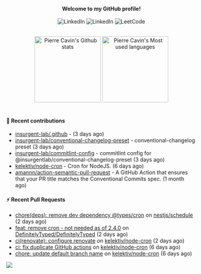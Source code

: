 <p align="center">
    <b>Welcome to my GitHub profile!</b>
    <br /><br />
    <a href="https://www.linkedin.com/in/pierre-cavin" target="_blank" style="text-decoration: none;">
        <img src="https://img.shields.io/badge/LinkedIn-0077b5?style=flat-square&logo=linkedin" alt="LinkedIn">
    </a>
    <a href="https://stackoverflow.com/users/5567941/pierre-c" target="_blank" style="text-decoration: none;">
        <img src="https://img.shields.io/badge/StackOverflow-9a9c9f?style=flat-square&logo=StackOverflow" alt="LinkedIn">
    </a>
    <a href="https://leetcode.com/sheerlox" target="_blank" style="text-decoration: none;">
        <img src="https://img.shields.io/badge/LeetCode-010001?style=flat-square&logo=LeetCode" alt="LeetCode">
    </a>
</p>
<br />
<div align="center">
  <a href="https://github-readme-stats.sherlox.io" style="display: inline-block;">
    <img src="https://github-readme-stats.sherlox.io/api?username=sheerlox&count_private=true&show_icons=true&hide=stars" alt="Pierre Cavin's Github stats" height="175px" />
  </a>
  
  <a href="https://github-readme-stats.sherlox.io" style="display: inline-block;">
    <img src="https://github-readme-stats.sherlox.io/api/top-langs/?username=sheerlox&layout=compact&exclude_repo=cerfi-notebooks,freqtrade-datas,cryptoroyale-gym,StackOverflow-Answers-Code,sheerlox.github.io" alt="Pierre Cavin's Most used languages" height="175px" />
  </a>
</div>
<br />

#### 🫶 Recent contributions

- [insurgent-lab/.github](https://github.com/insurgent-lab/.github) -  (3 days ago)
- [insurgent-lab/conventional-changelog-preset](https://github.com/insurgent-lab/conventional-changelog-preset) - conventional-changelog preset (3 days ago)
- [insurgent-lab/commitlint-config](https://github.com/insurgent-lab/commitlint-config) - commitlint config for @insurgentlab/conventional-changelog-preset (3 days ago)
- [kelektiv/node-cron](https://github.com/kelektiv/node-cron) - Cron for NodeJS. (6 days ago)
- [amannn/action-semantic-pull-request](https://github.com/amannn/action-semantic-pull-request) - A GitHub Action that ensures that your PR title matches the Conventional Commits spec. (1 month ago)

#### ⚡ Recent Pull Requests

- [chore(deps): remove dev dependency @types/cron](https://github.com/nestjs/schedule/pull/1356) on [nestjs/schedule](https://github.com/nestjs/schedule) (2 days ago)
- [feat: remove cron - not needed as of 2.4.0](https://github.com/DefinitelyTyped/DefinitelyTyped/pull/66164) on [DefinitelyTyped/DefinitelyTyped](https://github.com/DefinitelyTyped/DefinitelyTyped) (2 days ago)
- [ci(renovate): configure renovate](https://github.com/kelektiv/node-cron/pull/683) on [kelektiv/node-cron](https://github.com/kelektiv/node-cron) (2 days ago)
- [ci: fix duplicate GitHub actions](https://github.com/kelektiv/node-cron/pull/679) on [kelektiv/node-cron](https://github.com/kelektiv/node-cron) (6 days ago)
- [chore: update default branch name](https://github.com/kelektiv/node-cron/pull/678) on [kelektiv/node-cron](https://github.com/kelektiv/node-cron) (6 days ago)

![](https://hit.yhype.me/github/profile?user_id=11234273)
